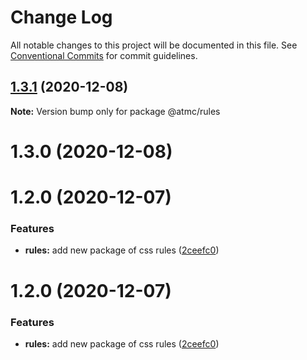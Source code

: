 # Change Log

All notable changes to this project will be documented in this file.
See [Conventional Commits](https://conventionalcommits.org) for commit guidelines.

## [1.3.1](https://github.com/atmc/atmc/compare/@atmc/rules@1.3.0...@atmc/rules@1.3.1) (2020-12-08)

**Note:** Version bump only for package @atmc/rules





# 1.3.0 (2020-12-08)



# 1.2.0 (2020-12-07)


### Features

* **rules:** add new package of css rules ([2ceefc0](https://github.com/atmc/atmc/commit/2ceefc0424359843effad83f32175707c76303a4))





# 1.2.0 (2020-12-07)


### Features

* **rules:** add new package of css rules ([2ceefc0](https://github.com/atmc/atmc/commit/2ceefc0424359843effad83f32175707c76303a4))
